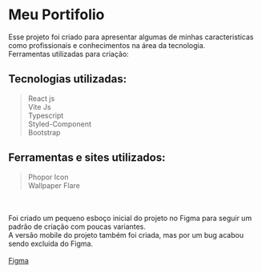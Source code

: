 # Meu Portifolio
Esse projeto foi criado para apresentar algumas de minhas caracteristicas como profissionais e conhecimentos na área da tecnologia.<br/>
Ferramentas utilizadas para criação:<br/>

## Tecnologias utilizadas:<br/>
>React js <br/>
>Vite Js <br/>
>Typescript <br/>
>Styled-Component <br/>
>Bootstrap <br/>

## Ferramentas e sites utilizados:<br/>
>Phopor Icon<br/>
>Wallpaper Flare <br/>

<br/>
<br/>
Foi criado um pequeno esboço inicial do projeto no Figma para seguir um padrão de criação com poucas variantes.<br/>
A versão mobile do projeto também foi criada, mas por um bug acabou sendo excluida do Figma.<br/>
<br/>
<a href="https://www.figma.com/community/file/1134637571456376160" target="_blank">Figma</a>
